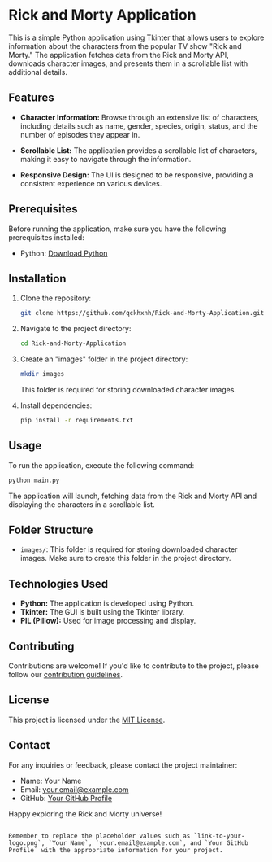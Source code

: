 # Rick and Morty Application

This is a simple Python application using Tkinter that allows users to explore information about the characters from the popular TV show "Rick and Morty." The application fetches data from the Rick and Morty API, downloads character images, and presents them in a scrollable list with additional details.

## Features

- **Character Information:** Browse through an extensive list of characters, including details such as name, gender, species, origin, status, and the number of episodes they appear in.

- **Scrollable List:** The application provides a scrollable list of characters, making it easy to navigate through the information.

- **Responsive Design:** The UI is designed to be responsive, providing a consistent experience on various devices.

## Prerequisites

Before running the application, make sure you have the following prerequisites installed:

- Python: [Download Python](https://www.python.org/downloads/)

## Installation

1. Clone the repository:

   ```bash
   git clone https://github.com/qckhxnh/Rick-and-Morty-Application.git
   ```

2. Navigate to the project directory:

   ```bash
   cd Rick-and-Morty-Application
   ```

3. Create an "images" folder in the project directory:

   ```bash
   mkdir images
   ```

   This folder is required for storing downloaded character images.

4. Install dependencies:

   ```bash
   pip install -r requirements.txt
   ```

## Usage

To run the application, execute the following command:

```bash
python main.py
```

The application will launch, fetching data from the Rick and Morty API and displaying the characters in a scrollable list.

## Folder Structure

- `images/`: This folder is required for storing downloaded character images. Make sure to create this folder in the project directory.

## Technologies Used

- **Python:** The application is developed using Python.
- **Tkinter:** The GUI is built using the Tkinter library.
- **PIL (Pillow):** Used for image processing and display.

## Contributing

Contributions are welcome! If you'd like to contribute to the project, please follow our [contribution guidelines](CONTRIBUTING.md).

## License

This project is licensed under the [MIT License](LICENSE.md).

## Contact

For any inquiries or feedback, please contact the project maintainer:

- Name: Your Name
- Email: your.email@example.com
- GitHub: [Your GitHub Profile](https://github.com/your-username)

Happy exploring the Rick and Morty universe!
```

Remember to replace the placeholder values such as `link-to-your-logo.png`, `Your Name`, `your.email@example.com`, and `Your GitHub Profile` with the appropriate information for your project.
